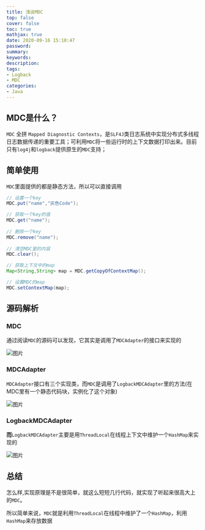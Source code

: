 ```yaml
---
title: 浅谈MDC
top: false
cover: false
toc: true
mathjax: true
date: 2020-09-16 15:10:47
password:
summary:
keywords:
description:
tags:
- Logback
- MDC
categories:
- Java
---
```




## MDC是什么？

`MDC` 全拼 `Mapped Diagnostic Contexts`，是`SLF4J`类日志系统中实现分布式多线程日志数据传递的重要工具；可利用`MDC`将一些运行时的上下文数据打印出来。目前只有`log4j`和`logback`提供原生的`MDC`支持；

## 简单使用

`MDC`里面提供的都是静态方法，所以可以直接调用

```java
// 设置一个key
MDC.put("name","灰色Code");

// 获取一个key的值
MDC.get("name");
    
// 删除一个key
MDC.remove("name");
    
// 清空MDC里的内容
MDC.clear();

// 获取上下文中的map
Map<String,String> map = MDC.getCopyOfContextMap();

// 设置MDC的map
MDC.setContextMap(map);
```



## 源码解析

### MDC

通过阅读`MDC`的源码可以发现，它其实是调用了`MDCAdapter`的接口来实现的

![图片](https://cdn.jsdelivr.net/gh/greycodee/images@main/images/2021/10/08/20200729200214.png)



### MDCAdapter

`MDCAdapter`接口有三个实现类，而`MDC`是调用了`LogbackMDCAdapter`里的方法(在MDC里有一个静态代码块，实例化了这个对象)

![图片](https://cdn.jsdelivr.net/gh/greycodee/images@main/images/2021/10/08/20200729201118.png)

### LogbackMDCAdapter

**而**`LogbackMDCAdapter`主要是用`ThreadLocal`在线程上下文中维护一个`HashMap`来实现的

![图片](https://cdn.jsdelivr.net/gh/greycodee/images@main/images/2021/10/08/20200729201650-20211008163421103.png)

## 总结

怎么样,实现原理是不是很简单，就这么短短几行代码，就实现了听起来很高大上的`MDC`。

所以简单来说，`MDC`就是利用`ThreadLocal`在线程中维护了一个`HashMap`，利用`HashMap`来存放数据